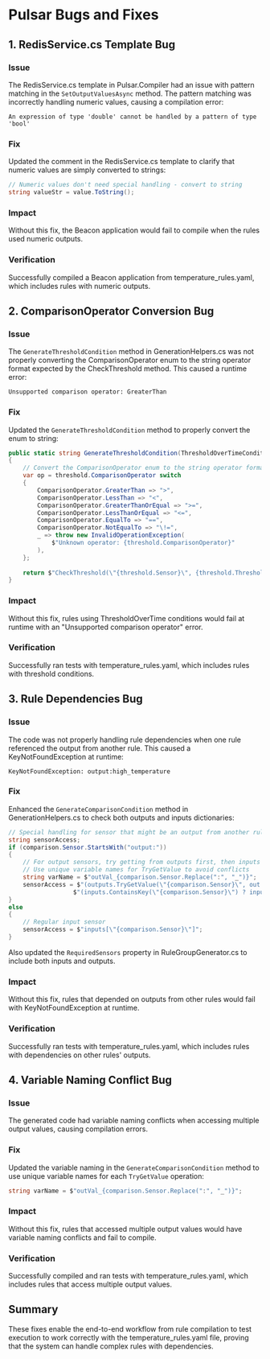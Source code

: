 # Pulsar Bugs and Fixes

## 1. RedisService.cs Template Bug

### Issue
The RedisService.cs template in Pulsar.Compiler had an issue with pattern matching in the `SetOutputValuesAsync` method. The pattern matching was incorrectly handling numeric values, causing a compilation error:
```
An expression of type 'double' cannot be handled by a pattern of type 'bool'
```

### Fix
Updated the comment in the RedisService.cs template to clarify that numeric values are simply converted to strings:

```csharp
// Numeric values don't need special handling - convert to string
string valueStr = value.ToString();
```

### Impact
Without this fix, the Beacon application would fail to compile when the rules used numeric outputs.

### Verification
Successfully compiled a Beacon application from temperature_rules.yaml, which includes rules with numeric outputs.

## 2. ComparisonOperator Conversion Bug

### Issue
The `GenerateThresholdCondition` method in GenerationHelpers.cs was not properly converting the ComparisonOperator enum to the string operator format expected by the CheckThreshold method. This caused a runtime error:
```
Unsupported comparison operator: GreaterThan
```

### Fix
Updated the `GenerateThresholdCondition` method to properly convert the enum to string:

```csharp
public static string GenerateThresholdCondition(ThresholdOverTimeCondition threshold)
{
    // Convert the ComparisonOperator enum to the string operator format expected by CheckThreshold
    var op = threshold.ComparisonOperator switch
    {
        ComparisonOperator.GreaterThan => ">",
        ComparisonOperator.LessThan => "<",
        ComparisonOperator.GreaterThanOrEqual => ">=",
        ComparisonOperator.LessThanOrEqual => "<=",
        ComparisonOperator.EqualTo => "==",
        ComparisonOperator.NotEqualTo => "\!=",
        _ => throw new InvalidOperationException(
            $"Unknown operator: {threshold.ComparisonOperator}"
        ),
    };
    
    return $"CheckThreshold(\"{threshold.Sensor}\", {threshold.Threshold}, {threshold.Duration}, \"{op}\")";
}
```

### Impact
Without this fix, rules using ThresholdOverTime conditions would fail at runtime with an "Unsupported comparison operator" error.

### Verification
Successfully ran tests with temperature_rules.yaml, which includes rules with threshold conditions.

## 3. Rule Dependencies Bug

### Issue
The code was not properly handling rule dependencies when one rule referenced the output from another rule. This caused a KeyNotFoundException at runtime:
```
KeyNotFoundException: output:high_temperature
```

### Fix
Enhanced the `GenerateComparisonCondition` method in GenerationHelpers.cs to check both outputs and inputs dictionaries:

```csharp
// Special handling for sensor that might be an output from another rule
string sensorAccess;
if (comparison.Sensor.StartsWith("output:"))
{
    // For output sensors, try getting from outputs first, then inputs
    // Use unique variable names for TryGetValue to avoid conflicts
    string varName = $"outVal_{comparison.Sensor.Replace(":", "_")}";
    sensorAccess = $"(outputs.TryGetValue(\"{comparison.Sensor}\", out var {varName}) ? {varName} : " +
                  $"(inputs.ContainsKey(\"{comparison.Sensor}\") ? inputs[\"{comparison.Sensor}\"] : null))";
}
else
{
    // Regular input sensor
    sensorAccess = $"inputs[\"{comparison.Sensor}\"]";
}
```

Also updated the `RequiredSensors` property in RuleGroupGenerator.cs to include both inputs and outputs.

### Impact
Without this fix, rules that depended on outputs from other rules would fail with KeyNotFoundException at runtime.

### Verification
Successfully ran tests with temperature_rules.yaml, which includes rules with dependencies on other rules' outputs.

## 4. Variable Naming Conflict Bug

### Issue
The generated code had variable naming conflicts when accessing multiple output values, causing compilation errors.

### Fix
Updated the variable naming in the `GenerateComparisonCondition` method to use unique variable names for each `TryGetValue` operation:

```csharp
string varName = $"outVal_{comparison.Sensor.Replace(":", "_")}";
```

### Impact
Without this fix, rules that accessed multiple output values would have variable naming conflicts and fail to compile.

### Verification
Successfully compiled and ran tests with temperature_rules.yaml, which includes rules that access multiple output values.

## Summary
These fixes enable the end-to-end workflow from rule compilation to test execution to work correctly with the temperature_rules.yaml file, proving that the system can handle complex rules with dependencies.
